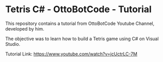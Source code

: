 # Tetris C# - OttoBotCode - Tutorial

This repository contains a tutorial from OttoBotCode Youtube Channel, developed by him.

The objective was to learn how to build a Tetris game using C# on Visual Studio.

Tutorial Link: https://www.youtube.com/watch?v=jcUctrLC-7M
